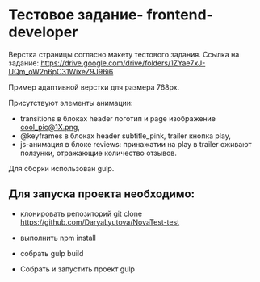 # Тестовое задание- frontend-developer

Верстка страницы согласно макету тестового задания.
Ссылка на задание: https://drive.google.com/drive/folders/1ZYae7xJ-UQm_oW2n6pC31WixeZ9J96i6

Пример адаптивной верстки для размера 768px.

Присутствуют элементы анимации:
- transitions в блоках header логотип и page изображение cool_pic@1X.png, 
- @keyframes в блоках header subtitle_pink, trailer кнопка play, 
- js-анимация в блоке reviews: принажатии на play в trailer оживают ползунки, отражающие количество отзывов.

Для сборки использован gulp.

## Для запуска проекта необходимо:
- клонировать репозиторий 
git clone https://github.com/DaryaLyutova/NovaTest-test

- выполнить
npm install

- собрать 
gulp build

- Собрать и запустить проект
gulp
